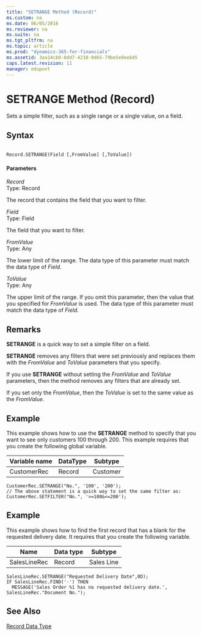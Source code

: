 ```yaml
---
title: "SETRANGE Method (Record)"
ms.custom: na
ms.date: 06/05/2016
ms.reviewer: na
ms.suite: na
ms.tgt_pltfrm: na
ms.topic: article
ms.prod: "dynamics-365-for-financials"
ms.assetid: 3aa14cb8-0dd7-4210-9d65-79be5e0eeb45
caps.latest.revision: 11
manager: edupont
---
```

# SETRANGE Method (Record)
Sets a simple filter, such as a single range or a single value, on a field.  
  
## Syntax  
  
```  
  
Record.SETRANGE(Field [,FromValue] [,ToValue])  
```  
  
#### Parameters  
 *Record*  
 Type: Record  
  
 The record that contains the field that you want to filter.  
  
 *Field*  
 Type: Field  
  
 The field that you want to filter.  
  
 *FromValue*  
 Type: Any  
  
 The lower limit of the range. The data type of this parameter must match the data type of *Field*.  
  
 *ToValue*  
 Type: Any  
  
 The upper limit of the range. If you omit this parameter, then the value that you specified for *FromValue* is used. The data type of this parameter must match the data type of *Field*.  
  
## Remarks  
 **SETRANGE** is a quick way to set a simple filter on a field.  
  
 **SETRANGE** removes any filters that were set previously and replaces them with the *FromValue* and *ToValue* parameters that you specify.  
  
 If you use **SETRANGE** without setting the *FromValue* and *ToValue* parameters, then the method removes any filters that are already set.  
  
 If you set only the *FromValue*, then the *ToValue* is set to the same value as the *FromValue*.  
  
## Example  
 This example shows how to use the **SETRANGE** method to specify that you want to see only customers 100 through 200. This example requires that you create the following global variable.  
  
|Variable name|DataType|Subtype|  
|-------------------|--------------|-------------|  
|CustomerRec|Record|Customer|  
  
```  
CustomerRec.SETRANGE("No.", '100', '200');  
// The above statement is a quick way to set the same filter as:  
CustomerRec.SETFILTER("No.", '>=100&<=200');   
```  
  
## Example  
 This example shows how to find the first record that has a blank for the requested delivery date. It requires that you create the following variable.  
  
|Name|Data type|Subtype|  
|----------|---------------|-------------|  
|SalesLineRec|Record|Sales Line|  
  
```  
SalesLineRec.SETRANGE("Requested Delivery Date",0D);  
IF SalesLineRec.FIND('-') THEN  
  MESSAGE('Sales Order %1 has no requested delivery date.', SalesLineRec."Document No.");  
```  
  
## See Also  
 [Record Data Type](Record-Data-Type.md)